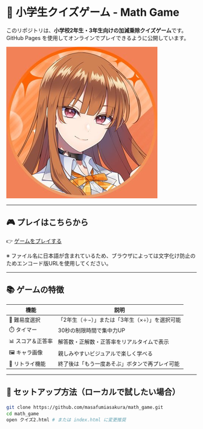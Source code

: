 # 🧮 小学生クイズゲーム - Math Game

このリポジトリは、**小学校2年生・3年生向けの加減乗除クイズゲーム**です。  
GitHub Pages を使用してオンラインでプレイできるように公開しています。

![thumbnail](0562d676-2631-4792-95e9-117fb35b10df.png.jpg)

---

## 🎮 プレイはこちらから

👉 [ゲームをプレイする](https://masafumiasakura.github.io/math_game/%E3%82%AF%E3%82%A4%E3%82%BA2.html)

※ ファイル名に日本語が含まれているため、ブラウザによっては文字化け防止のためエンコード版URLを使用してください。

---

## 📚 ゲームの特徴

| 機能              | 説明 |
|-------------------|------|
| 🔢 難易度選択     | 「2年生（＋−）」または「3年生（×÷）」を選択可能 |
| ⏱️ タイマー       | 30秒の制限時間で集中力UP |
| 📊 スコア＆正答率 | 解答数・正解数・正答率をリアルタイムで表示 |
| 🖼️ キャラ画像     | 親しみやすいビジュアルで楽しく学べる |
| 🔁 リトライ機能   | 終了後は「もう一度あそぶ」ボタンで再プレイ可能 |

---

## 🚀 セットアップ方法（ローカルで試したい場合）

```bash
git clone https://github.com/masafumiasakura/math_game.git
cd math_game
open クイズ2.html # または index.html に変更推奨

